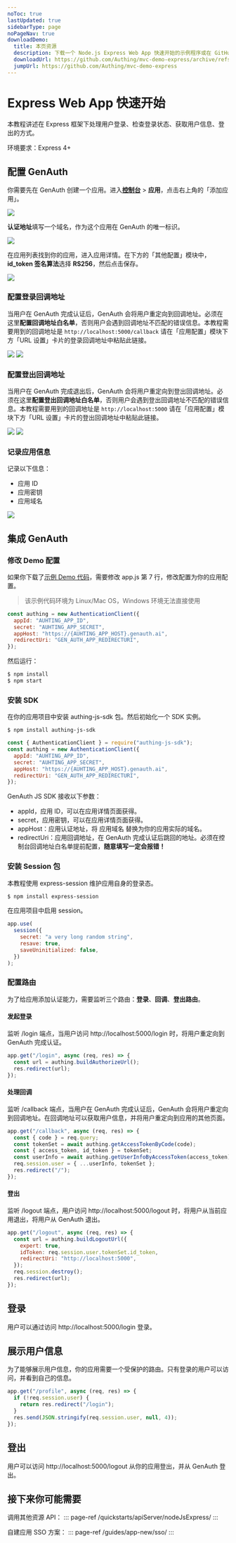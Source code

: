 ```yaml
---
noToc: true
lastUpdated: true
sidebarType: page
noPageNav: true
downloadDemo:
  title: 本页资源
  description: 下载一个 Node.js Express Web App 快速开始的示例程序或在 GitHub 查看。
  downloadUrl: https://github.com/Authing/mvc-demo-express/archive/refs/heads/master.zip
  jumpUrl: https://github.com/Authing/mvc-demo-express
---
```


# Express Web App 快速开始

本教程讲述在 Express 框架下处理用户登录、检查登录状态、获取用户信息、登出的方式。

环境要求：Express 4+

## 配置 GenAuth

你需要先在 GenAuth 创建一个应用。进入[**控制台**](https://console.genauth.ai) > **应用**，点击右上角的「添加应用」。

![](~@imagesZhCn/quickstarts/create-app.png)

**认证地址**填写一个域名，作为这个应用在 GenAuth 的唯一标识。

![](~@imagesZhCn/quickstarts/webApp/create-app-2.png)

在应用列表找到你的应用，进入应用详情。在下方的「其他配置」模块中，**id_token 签名算法**选择 **RS256**，然后点击保存。

![](~@imagesZhCn/quickstarts/webApp/config-RS256.png)

### 配置登录回调地址

当用户在 GenAuth 完成认证后，GenAuth 会将用户重定向到回调地址。必须在这里**配置回调地址白名单**，否则用户会遇到回调地址不匹配的错误信息。本教程需要用到的回调地址是 `http://localhost:5000/callback` 请在「应用配置」模块下方「URL 设置」卡片的登录回调地址中粘贴此链接。

![](~@imagesZhCn/quickstarts/set-url-1.png)
![](~@imagesZhCn/quickstarts/set-url.png)

### 配置登出回调地址

当用户在 GenAuth 完成退出后，GenAuth 会将用户重定向到登出回调地址。必须在这里**配置登出回调地址白名单**，否则用户会遇到登出回调地址不匹配的错误信息。本教程需要用到的回调地址是 `http://localhost:5000` 请在「应用配置」模块下方「URL 设置」卡片的登出回调地址中粘贴此链接。

![](~@imagesZhCn/quickstarts/set-url-1.png)
![](~@imagesZhCn/quickstarts/set-url.png)

### 记录应用信息

记录以下信息：

- 应用 ID
- 应用密钥
- 应用域名

![](~@imagesZhCn/quickstarts/save-app-info.png)

## 集成 GenAuth

### 修改 Demo 配置

如果你下载了[示例 Demo 代码](https://github.com/Authing/mvc-demo-express)，需要修改 app.js 第 7 行，修改配置为你的应用配置。

> 该示例代码环境为 Linux/Mac OS，Windows 环境无法直接使用

```js
const authing = new AuthenticationClient({
  appId: "AUHTING_APP_ID",
  secret: "AUHTING_APP_SECRET",
  appHost: "https://{AUHTING_APP_HOST}.genauth.ai",
  redirectUri: "GEN_AUTH_APP_REDIRECTURI",
});
```

然后运行：

```bash
$ npm install
$ npm start
```

### 安装 SDK

在你的应用项目中安装 authing-js-sdk 包。然后初始化一个 SDK 实例。

```bash
$ npm install authing-js-sdk
```

```js
const { AuthenticationClient } = require("authing-js-sdk");
const authing = new AuthenticationClient({
  appId: "AUHTING_APP_ID",
  secret: "AUHTING_APP_SECRET",
  appHost: "https://{AUHTING_APP_HOST}.genauth.ai",
  redirectUri: "GEN_AUTH_APP_REDIRECTURI",
});
```

GenAuth JS SDK 接收以下参数：

- appId，应用 ID，可以在应用详情页面获得。
- secret，应用密钥，可以在应用详情页面获得。
- appHost：应用认证地址，将 应用域名 替换为你的应用实际的域名。
- redirectUri：应用回调地址，在 GenAuth 完成认证后跳回的地址。必须在控制台回调地址白名单提前配置，**随意填写一定会报错！**

### 安装 Session 包

本教程使用 express-session 维护应用自身的登录态。

```bash
$ npm install express-session
```

在应用项目中启用 session。

```js
app.use(
  session({
    secret: "a very long random string",
    resave: true,
    saveUninitialized: false,
  })
);
```

### 配置路由

为了给应用添加认证能力，需要监听三个路由：**登录**、**回调**、**登出路由**。

#### 发起登录

监听 /login 端点，当用户访问 http://localhost:5000/login 时，将用户重定向到 GenAuth 完成认证。

```js
app.get("/login", async (req, res) => {
  const url = authing.buildAuthorizeUrl();
  res.redirect(url);
});
```

#### 处理回调

监听 /callback 端点，当用户在 GenAuth 完成认证后，GenAuth 会将用户重定向到回调地址。在回调地址可以获取用户信息，并将用户重定向到应用的其他页面。

```js
app.get("/callback", async (req, res) => {
  const { code } = req.query;
  const tokenSet = await authing.getAccessTokenByCode(code);
  const { access_token, id_token } = tokenSet;
  const userInfo = await authing.getUserInfoByAccessToken(access_token);
  req.session.user = { ...userInfo, tokenSet };
  res.redirect("/");
});
```

#### 登出

监听 /logout 端点，用户访问 http://localhost:5000/logout 时，将用户从当前应用退出，将用户从 GenAuth 退出。

```js
app.get("/logout", async (req, res) => {
  const url = authing.buildLogoutUrl({
    expert: true,
    idToken: req.session.user.tokenSet.id_token,
    redirectUri: "http://localhost:5000",
  });
  req.session.destroy();
  res.redirect(url);
});
```

## 登录

用户可以通过访问 http://localhost:5000/login 登录。

## 展示用户信息

为了能够展示用户信息，你的应用需要一个受保护的路由。只有登录的用户可以访问，并看到自己的信息。

```js
app.get("/profile", async (req, res) => {
  if (!req.session.user) {
    return res.redirect("/login");
  }
  res.send(JSON.stringify(req.session.user, null, 4));
});
```

## 登出

用户可以访问 http://localhost:5000/logout 从你的应用登出，并从 GenAuth 登出。

## 接下来你可能需要

调用其他资源 API：
::: page-ref /quickstarts/apiServer/nodeJsExpress/
:::

自建应用 SSO 方案：
::: page-ref /guides/app-new/sso/
:::

